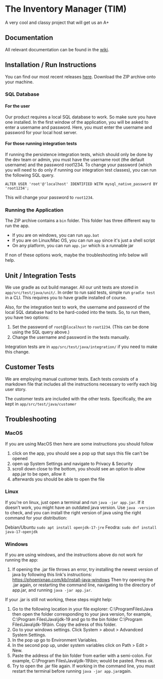# The Inventory Manager (TIM)
A very cool and classy project that will get us an A+

## Documentation
All relevant documentation can be found in the [wiki](https://github.com/Macintosh001/EECS-3311-final-project/wiki).

## Installation / Run Instructions
You can find our most recent releases [here](https://github.com/Macintosh001/EECS-3311-final-project/releases). 
Download the ZIP archive onto your machine.

### SQL Database
#### For the user
Our product requires a local SQL database to work. So make sure you have one installed.
In the first window of the application, you will be asked to enter a username and password. Here, you must enter the username and password for your
local host server. 
#### For those running integration tests
If running the persistence integration tests, which should only be done by the dev team or admin, you must have the username root (the default username) and the password root1234. 
To change your password (which you will need to do only if running our integration test classes), you can run the following SQL query.
```roomsql
ALTER USER 'root'@'localhost' IDENTIFIED WITH mysql_native_password BY 'root1234';
```

This will change your password to `root1234`.

### Running the Application

The ZIP archive contains a `bin` folder. This folder has three different way to run the app.

- If you are on windows, you can run `app.bat`
- If you are on Linux/Mac OS, you can run `app` since it's just a shell script
- On any platform, you can run `app.jar` which is a runnable jar

If non of these options work, maybe the troubleshooting info below will help.

## Unit / Integration Tests

We use gradle as out build manager. All our unit tests are stored in `app/src/test/java/unit/`. In order to run said tests, simple run `gradle test` in a CLI. This requires you to have gradle installed of course.

Also, for the integration test to work, the username and password of the local SQL database had to be hard-coded into the tests. So, to run them, you have two options:

1. Set the password of `root`@`localhost` to `root1234`. (This can be done using the SQL query above.)
2. Change the username and password in the tests manually. 

Integration tests are in `app/src/test/java/integration/` if you need to make this change.

## Customer Tests

We are employing manual customer tests. Each tests consists of a markdown file that
includes all the instructions necessary to verify each big user story.

The customer tests are included with the other tests. Specifically, the are 
kept in `app/src/test/java/customer`

## Troubleshooting

### MacOS
If you are using MacOS then here are some instructions you should follow
1. click on the app, you should see a pop up that says this file can't be opened
2. open up System Settings and navigate to Privacy & Security
3. scroll down close to the bottom, you should see an option to allow app.jar to be open, allow it
4. afterwards you should be able to open the file

### Linux
If you're on linux, just open a terminal and run `java -jar app.jar`. If it doesn't work, you might have an outdated java version. Use  `java -version` to check, and you can install the right version of java using the right command for your distribution:

Debian/Ubuntu `sudo apt install openjdk-17-jre`
Feodra: `sudo dnf install java-17-openjdk`

### Windows
If you are using windows, and the instructions above do not work for running the app:
1. If opening the .jar file throws an error, try installing the newest version of java by following this link's instructions: https://phoenixnap.com/kb/install-java-windows Then try opening the .jar again, or restarting the command line, navigating to the directory of app.jar, and running `java -jar app.jar`.

If your .jar is still not working, these steps might help:
1.  Go to the following location in your file explorer: C:\ProgramFiles\Java then open the folder corresponding to your java version, for example, C:\Program Files\Java\jdk-19 and go to the bin folder C:\Program Files\Java\jdk-19\bin. Copy the adress of this folder.
2. Go to your windows settings. Click System > about > Advandced System Settings. 
3. In the pop up go to Environment Variables. 
4. In the second pop up, under system variables click on Path > Edit > New. 
5. Paste the address of the bin folder from earlier with a semi-colon. For example, C:\Program Files\Java\jdk-19\bin; would be pasted. Press ok.
6. Try to open the .jar file again. If working in the command line, you must restart the terminal before running `java -jar app.jar`again.


